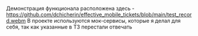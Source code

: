 Демонстрация функционала расположена здесь - https://github.com/dchicherin/effective_mobile_tickets/blob/main/test_record.webm
В проекте используются мок-сервисы, которые я делал для себя, так как указанные в ТЗ перестали отвечать
